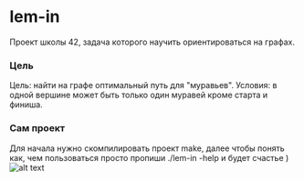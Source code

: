 # lem-in
Проект школы 42, задача которого научить ориентироваться на графах.
### Цель
Цель: найти на графе оптимальный путь для "муравьев".
Условия: в одной вершине может быть только один муравей кроме старта и финиша.
### Сам проект
Для начала нужно скомпилировать проект make, далее чтобы понять как, чем пользоваться просто пропиши
./lem-in -help и будет счастье )
![alt text](https://i.imgur.com/mbdpOJN.png)
